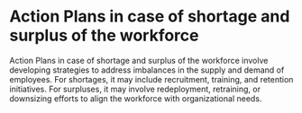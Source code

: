 # Action Plans in case of shortage and surplus of the workforce
Action Plans in case of shortage and surplus of the workforce involve developing strategies to address imbalances in the supply and demand of employees. For shortages, it may include recruitment, training, and retention initiatives. For surpluses, it may involve redeployment, retraining, or downsizing efforts to align the workforce with organizational needs.
